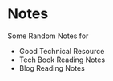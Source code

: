 # Notes
Some Random Notes for 
- Good Technical Resource
- Tech Book Reading Notes
- Blog Reading Notes
